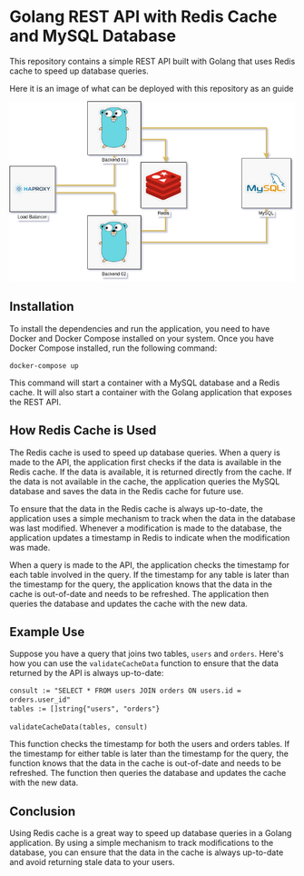# Golang REST API with Redis Cache and MySQL Database
 
This repository contains a simple REST API built with Golang that uses Redis cache to speed up database queries.

 Here it is an image of what can be deployed with this repository as an guide

 ![image](https://github.com/sembh1998/golang-rest-api-mysql-with-redis/blob/main/readme.images/docker-compose-to-show-my-logic.png) 

## Installation

To install the dependencies and run the application, you need to have Docker and Docker Compose installed on your system. Once you have Docker Compose installed, run the following command:
```
docker-compose up
```
This command will start a container with a MySQL database and a Redis cache. It will also start a container with the Golang application that exposes the REST API.

## How Redis Cache is Used

The Redis cache is used to speed up database queries. When a query is made to the API, the application first checks if the data is available in the Redis cache. If the data is available, it is returned directly from the cache. If the data is not available in the cache, the application queries the MySQL database and saves the data in the Redis cache for future use.

To ensure that the data in the Redis cache is always up-to-date, the application uses a simple mechanism to track when the data in the database was last modified. Whenever a modification is made to the database, the application updates a timestamp in Redis to indicate when the modification was made.

When a query is made to the API, the application checks the timestamp for each table involved in the query. If the timestamp for any table is later than the timestamp for the query, the application knows that the data in the cache is out-of-date and needs to be refreshed. The application then queries the database and updates the cache with the new data.

## Example Use

Suppose you have a query that joins two tables, `users` and `orders`. Here's how you can use the `validateCacheData` function to ensure that the data returned by the API is always up-to-date:
```
consult := "SELECT * FROM users JOIN orders ON users.id = orders.user_id"
tables := []string{"users", "orders"}

validateCacheData(tables, consult)
```
This function checks the timestamp for both the users and orders tables. If the timestamp for either table is later than the timestamp for the query, the function knows that the data in the cache is out-of-date and needs to be refreshed. The function then queries the database and updates the cache with the new data.

## Conclusion

Using Redis cache is a great way to speed up database queries in a Golang application. By using a simple mechanism to track modifications to the database, you can ensure that the data in the cache is always up-to-date and avoid returning stale data to your users.
